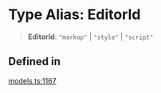 # Type Alias: EditorId

> **EditorId**: `"markup"` \| `"style"` \| `"script"`

## Defined in

[models.ts:1167](https://github.com/live-codes/livecodes/blob/bee85b9d53399ef60fcc2e01c3d8b1862b2acaee/src/sdk/models.ts#L1167)